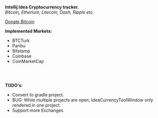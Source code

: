 **Intellij Idea Cryptocurrency tracker.** <br>
<em>Bitcoin, Etherium, Litecoin, Dash, Ripple etc.</em>

<a href="https://blockchain.info/address/1CG9jggoafsjdrzUZFQxxkScdMDDiutqtr">Donate Bitcoin</a>

__**Implemented Markets:**__
* BTCTurk
* Paribu
* Bitstamp
* Coinbase
* CoinMarketCap

<br>
<br>

__**TODO's**__:
* Convert to gradle project.
* BUG: While multiple projects are open, IdeaCurrencyToolWindow only rendered in one project.
* Support more Exchanges
